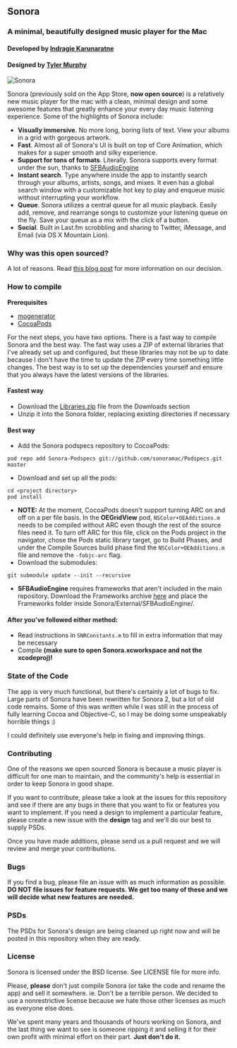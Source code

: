 ## Sonora
### A minimal, beautifully designed music player for the Mac
#### Developed by [Indragie Karunaratne](http://indragie.com)
#### Designed by [Tyler Murphy](http://twitter.com/tylrmurphy)

![Sonora](http://indragie.com/images/sonora.png)

Sonora (previously sold on the App Store, **now open source**) is a relatively new music player for the mac with a clean, minimal design and some awesome features that greatly enhance your every day music listening experience. Some of the highlights of Sonora include:

- **Visually immersive**. No more long, boring lists of text. View your albums in a grid with gorgeous artwork.
- **Fast**. Almost all of Sonora's UI is built on top of Core Animation, which makes for a super smooth and silky experience.
- **Support for tons of formats**. Literally. Sonora supports every format under the sun, thanks to [SFBAudioEngine](https://github.com/sonoramac/SFBAudioEngine)
- **Instant search**. Type anywhere inside the app to instantly search through your albums, artists, songs, and mixes. It even has a global search window with a customizable hot key to play and enqueue music without interrupting your workflow.
- **Queue**. Sonora utilizes a central queue for all music playback. Easily add, remove, and rearrange songs to customize your listening queue on the fly. Save your queue as a mix with the click of a button.
- **Social**. Built in Last.fm scrobbling and sharing to Twitter, iMessage, and Email (via OS X Mountain Lion).

### Why was this open sourced?

A lot of reasons. Read [this blog post](#) for more information on our decision.

### How to compile

**Prerequisites**

- [mogenerator](https://github.com/rentzsch/mogenerator)
- [CocoaPods](https://github.com/CocoaPods/CocoaPods)

For the next steps, you have two options. There is a fast way to compile Sonora  and the best way. The fast way uses a ZIP of external libraries that I've already set up and configured, but these libraries may not be up to date because I don't have the time to update the ZIP every time something little changes. The best way is to set up the dependencies yourself and ensure that you always have the latest versions of the libraries.


#### Fastest way

- Download the [Libraries.zip](#) file from the Downloads section 
- Unzip it into the Sonora folder, replacing existing directories if necessary

#### Best way

- Add the Sonora podspecs repository to CocoaPods:

```
pod repo add Sonora-Podspecs git://github.com/sonoramac/Podspecs.git master
```
- Download and set up all the pods:

```
cd <project directory>
pod install
```
- **NOTE:** At the moment, CocoaPods doesn't support turning ARC on and off on a per file basis. In the **OEGridView** pod, `NSColor+OEAdditions.m` needs to be compiled without ARC even though the rest of the source files need it. To turn off ARC for this file, click on the Pods project in the navigator, chose the Pods static library target, go to Build Phases, and under the Compile Sources build phase find the `NSColor+OEAdditions.m` file and remove the `-fobjc-arc` flag.
- Download the submodules:

```
git submodule update --init --recursive
```

- **SFBAudioEngine** requires frameworks that aren't included in the main repository. Download the Frameworks archive [here](https://github.com/downloads/sbooth/SFBAudioEngine/Frameworks.tar.bz2) and place the Frameworks folder inside Sonora/External/SFBAudioEngine/. 


#### After you've followed either method:

- Read instructions in `SNRConstants.m` to fill in extra information that may be necessary
- Compile **(make sure to open Sonora.xcworkspace and not the xcodeproj)!**


### State of the Code

The app is very much functional, but there's certainly a lot of bugs to fix. Large parts of Sonora have been rewritten for Sonora 2, but a lot of old code remains. Some of this was written while I was still in the process of fully learning Cocoa and Objective-C, so I may be doing some unspeakably horrible things :)

I could definitely use everyone's help in fixing and improving things.

### Contributing

One of the reasons we open sourced Sonora is because a music player is difficult for one man to maintain, and the community's help is essential in order to keep Sonora in good shape.

If you want to contribute, please take a look at the issues for this repository and see if there are any bugs in there that you want to fix or features you want to implement. If you need a design to implement a particular feature, please create a new issue with the **design** tag and we'll do our best to supply PSDs.

Once you have made additions, please send us a pull request and we will review and merge your contributions.

### Bugs

If you find a bug, please file an issue with as much information as possible. **DO NOT file issues for feature requests. We get too many of these and we will decide what new features are needed.**

### PSDs

The PSDs for Sonora's design are being cleaned up right now and will be posted in this repository when they are ready.

### License

Sonora is licensed under the BSD license. See LICENSE file for more info.

Please, **please** don't just compile Sonora (or take the code and rename the app) and sell it somewhere. ie. Don't be a terrible person. We decided to use a nonrestrictive license because we hate those other licenses as much as everyone else does.

We've spent many years and thousands of hours working on Sonora, and the last thing we want to see is someone ripping it and selling it for their own profit with minimal effort on their part. **Just don't do it.**